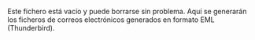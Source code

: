 Este fichero está vacío y puede borrarse sin problema. Aquí se generarán los ficheros de correos electrónicos generados en formato EML (Thunderbird).
